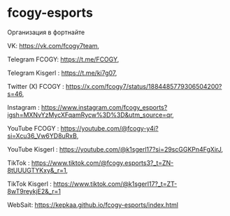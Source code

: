 # fcogy-esports
Организация в фортнайте


VK: https://vk.com/fcogy7team,

Telegram FCOGY: https://t.me/FCOGY,

Telegram Kisgerl : https://t.me/ki7g07,

Twitter (X) FCOGY : https://x.com/fcogy7/status/1884485779306504200?s=46,

Instagram : https://www.instagram.com/fcogy_esports?igsh=MXNvYzMycXFqamRycw%3D%3D&utm_source=qr,

YouTube FCOGY : https://youtube.com/@fcogy-y4i?si=Xcu36_Vw6YD8uRxB,

YouTube Kisgerl : https://youtube.com/@k1sgerl17?si=29scGGKPn4FgXirJ,

TikTok : https://www.tiktok.com/@fcogy.esports3?_t=ZN-8tUUUGTYKxy&_r=1,

TikTok Kisgerl : https://www.tiktok.com/@k1sgerl17?_t=ZT-8wT9reykjE2&_r=1

WebSait: https://kepkaa.github.io/fcogy-esports/index.html
